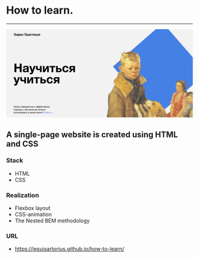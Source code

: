 
# How to learn.
___

![header screenshot](./images/header.png)


## A single-page website is created using HTML and CSS

### Stack
* HTML
* CSS

### Realization
* Flexbox layout
* CSS-animation
* The Nested BEM methodology

### URL
* https://jesuisartorius.github.io/how-to-learn/